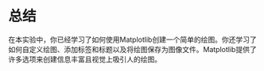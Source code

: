 # 总结

在本实验中，你已经学习了如何使用Matplotlib创建一个简单的绘图。你还学习了如何自定义绘图、添加标签和标题以及将绘图保存为图像文件。Matplotlib提供了许多选项来创建信息丰富且视觉上吸引人的绘图。
